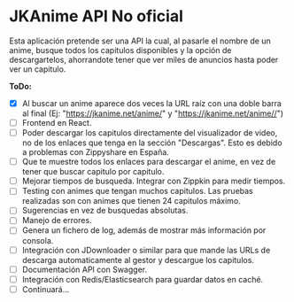 # JKAnime API No oficial

Esta aplicación pretende ser una API la cual, al pasarle el nombre de un anime, busque todos los capitulos disponibles y la opción de descargartelos, ahorrandote tener que ver miles de anuncios hasta poder ver un capitulo.

**ToDo:**

- [x] Al buscar un anime aparece dos veces la URL raíz con una doble barra al final (Ej: "https://jkanime.net/anime/" y "https://jkanime.net/anime//")
- [ ] Frontend en React.
- [ ] Poder descargar los capitulos directamente del visualizador de video, no de los enlaces que tenga en la sección "Descargas". Esto es debido a problemas con Zippyshare en España.
- [ ] Que te muestre todos los enlaces para descargar el anime, en vez de tener que buscar capitulo por capitulo.
- [ ] Mejorar tiempos de busqueda. Integrar con Zippkin para medir tiempos.
- [ ] Testing con animes que tengan muchos capitulos. Las pruebas realizadas son con animes que tienen 24 capitulos máximo.
- [ ] Sugerencias en vez de busquedas absolutas.
- [ ] Manejo de errores.
- [ ] Genera un fichero de log, además de mostrar más información por consola. 
- [ ] Integración con JDownloader o similar para que mande las URLs de descarga automaticamente al gestor y descargue los capitulos.
- [ ] Documentación API con Swagger.
- [ ] Integración con Redis/Elasticsearch para guardar datos en caché.
- [ ] Continuará...
